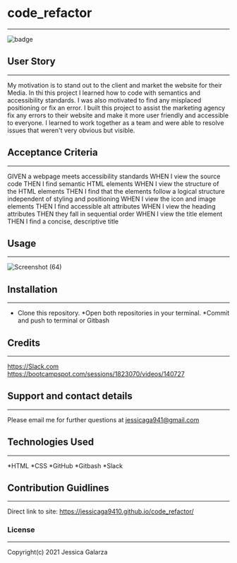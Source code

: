 # code_refactor
---------
![badge](https://img.shields.io/badge/license-MIT-ff69b4)

## User Story
---------
My motivation is to stand out to the client and market the website for their Media. In thi this project I learned how to code with semantics and accessibility standards. I was also motivated to find any misplaced positioning or fix an error. I built this project to assist the marketing agency fix any errors to their website and make it more user friendly and accessible to everyone. I learned to work together as a team and were able to resolve issues that weren't very obvious but visible.

## Acceptance Criteria
---------
GIVEN a webpage meets accessibility standards
WHEN I view the source code
THEN I find semantic HTML elements
WHEN I view the structure of the HTML elements
THEN I find that the elements follow a logical structure independent of styling and positioning
WHEN I view the icon and image elements
THEN I find accessible alt attributes
WHEN I view the heading attributes
THEN they fall in sequential order
WHEN I view the title element
THEN I find a concise, descriptive title

## Usage
---------
![Screenshot (64)](https://user-images.githubusercontent.com/87554644/133704740-0bef8223-e9e6-4e5f-9bc3-d6316bb77247.png)

## Installation
---------
* Clone this repository.
*Open both repositories in your terminal.
*Commit and push to terminal or Gitbash

## Credits
---------
https://Slack.com
https://bootcampspot.com/sessions/1823070/videos/140727

## Support and contact details
---------
Please email me for further questions at jessicaga941@gmail.com

## Technologies Used
---------
*HTML
*CSS
*GitHub
*Gitbash
*Slack

## Contribution Guidlines
---------
Direct link to site: https://jessicaga9410.github.io/code_refactor/

### License
---------
Copyright(c) 2021 Jessica Galarza